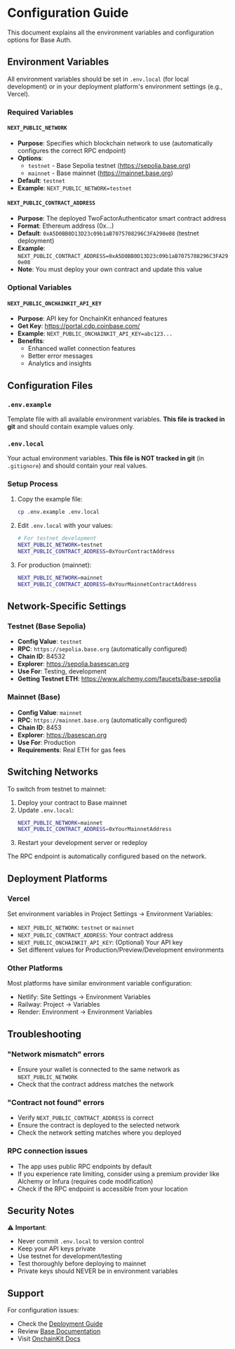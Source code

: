 # Configuration Guide

This document explains all the environment variables and configuration options for Base Auth.

## Environment Variables

All environment variables should be set in `.env.local` (for local development) or in your deployment platform's environment settings (e.g., Vercel).

### Required Variables

#### `NEXT_PUBLIC_NETWORK`
- **Purpose**: Specifies which blockchain network to use (automatically configures the correct RPC endpoint)
- **Options**: 
  - `testnet` - Base Sepolia testnet (https://sepolia.base.org)
  - `mainnet` - Base mainnet (https://mainnet.base.org)
- **Default**: `testnet`
- **Example**: `NEXT_PUBLIC_NETWORK=testnet`

#### `NEXT_PUBLIC_CONTRACT_ADDRESS`
- **Purpose**: The deployed TwoFactorAuthenticator smart contract address
- **Format**: Ethereum address (0x...)
- **Default**: `0xA5D0BB0D13D23c09b1aB7075708296C3FA290e08` (testnet deployment)
- **Example**: `NEXT_PUBLIC_CONTRACT_ADDRESS=0xA5D0BB0D13D23c09b1aB7075708296C3FA290e08`
- **Note**: You must deploy your own contract and update this value

### Optional Variables

#### `NEXT_PUBLIC_ONCHAINKIT_API_KEY`
- **Purpose**: API key for OnchainKit enhanced features
- **Get Key**: https://portal.cdp.coinbase.com/
- **Example**: `NEXT_PUBLIC_ONCHAINKIT_API_KEY=abc123...`
- **Benefits**:
  - Enhanced wallet connection features
  - Better error messages
  - Analytics and insights

## Configuration Files

### `.env.example`
Template file with all available environment variables. **This file is tracked in git** and should contain example values only.

### `.env.local`
Your actual environment variables. **This file is NOT tracked in git** (in `.gitignore`) and should contain your real values.

### Setup Process

1. Copy the example file:
   ```bash
   cp .env.example .env.local
   ```

2. Edit `.env.local` with your values:
   ```bash
   # For testnet development
   NEXT_PUBLIC_NETWORK=testnet
   NEXT_PUBLIC_CONTRACT_ADDRESS=0xYourContractAddress
   ```

3. For production (mainnet):
   ```bash
   NEXT_PUBLIC_NETWORK=mainnet
   NEXT_PUBLIC_CONTRACT_ADDRESS=0xYourMainnetContractAddress
   ```

## Network-Specific Settings

### Testnet (Base Sepolia)
- **Config Value**: `testnet`
- **RPC**: `https://sepolia.base.org` (automatically configured)
- **Chain ID**: 84532
- **Explorer**: https://sepolia.basescan.org
- **Use For**: Testing, development
- **Getting Testnet ETH**: https://www.alchemy.com/faucets/base-sepolia

### Mainnet (Base)
- **Config Value**: `mainnet`
- **RPC**: `https://mainnet.base.org` (automatically configured)
- **Chain ID**: 8453
- **Explorer**: https://basescan.org
- **Use For**: Production
- **Requirements**: Real ETH for gas fees

## Switching Networks

To switch from testnet to mainnet:

1. Deploy your contract to Base mainnet
2. Update `.env.local`:
   ```bash
   NEXT_PUBLIC_NETWORK=mainnet
   NEXT_PUBLIC_CONTRACT_ADDRESS=0xYourMainnetAddress
   ```
3. Restart your development server or redeploy

The RPC endpoint is automatically configured based on the network.

## Deployment Platforms

### Vercel
Set environment variables in Project Settings → Environment Variables:
- `NEXT_PUBLIC_NETWORK`: `testnet` or `mainnet`
- `NEXT_PUBLIC_CONTRACT_ADDRESS`: Your contract address
- `NEXT_PUBLIC_ONCHAINKIT_API_KEY`: (Optional) Your API key
- Set different values for Production/Preview/Development environments

### Other Platforms
Most platforms have similar environment variable configuration:
- Netlify: Site Settings → Environment Variables
- Railway: Project → Variables
- Render: Environment → Environment Variables

## Troubleshooting

### "Network mismatch" errors
- Ensure your wallet is connected to the same network as `NEXT_PUBLIC_NETWORK`
- Check that the contract address matches the network

### "Contract not found" errors
- Verify `NEXT_PUBLIC_CONTRACT_ADDRESS` is correct
- Ensure the contract is deployed to the selected network
- Check the network setting matches where you deployed

### RPC connection issues
- The app uses public RPC endpoints by default
- If you experience rate limiting, consider using a premium provider like Alchemy or Infura (requires code modification)
- Check if the RPC endpoint is accessible from your location

## Security Notes

⚠️ **Important**:
- Never commit `.env.local` to version control
- Keep your API keys private
- Use testnet for development/testing
- Test thoroughly before deploying to mainnet
- Private keys should NEVER be in environment variables

## Support

For configuration issues:
- Check the [Deployment Guide](DEPLOYMENT.md)
- Review [Base Documentation](https://docs.base.org)
- Visit [OnchainKit Docs](https://onchainkit.xyz)

